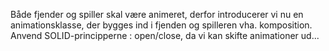Både fjender og spiller skal være animeret, derfor introducerer vi nu en animationsklasse, der bygges ind i fjenden og spilleren vha. komposition.   
Anvend SOLID-principperne : open/close, da vi kan skifte animationer ud... 